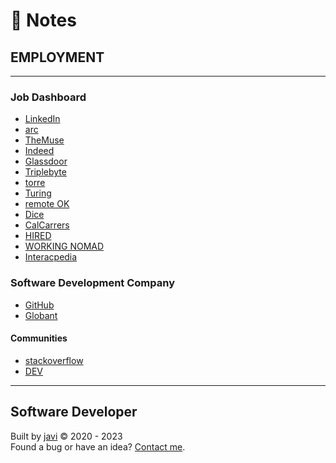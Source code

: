# :memo: Notes
## EMPLOYMENT
- - -
### Job Dashboard
* [LinkedIn](https://linkedin.com)
* [arc](https://arc.dev/get-featured?campaign=1&utm_source=influencer&utm_medium=video&utm_campaign=paid2022&utm_term=202201&utm_content=Jon-Mircha)
* [TheMuse](https://themuse.com)
* [Indeed](https://indeed.com)
* [Glassdoor](https://www.glassdoor.com/index.htm)
* [Triplebyte](https://triplebyte.com/)
* [torre](https://torre.co/)
* [Turing](https://www.turing.com/)
* [remote OK](https://remoteok.io/)
* [Dice](https://www.dice.com/)
* [CalCarrers](https://www.jobs.ca.gov/)
* [HIRED](https://hired.com/)
* [WORKING NOMAD](https://working-nomads.com/)
* [Interacpedia](https://interacpedia.com/website)
### Software Development Company
* [GitHub](https://github.com/about/careers)
* [Globant](https://www.globant.com/)
#### Communities
* [stackoverflow](https://stackoverflow.com/)
* [DEV](https://dev.to/)
- - -
## Software Developer
Built by [javi](https://github.com/javierandres-dev/) :copyright: 2020 - 2023  
Found a bug or have an idea? [Contact me](https://www.linkedin.com/in/javierandres-dev/).
